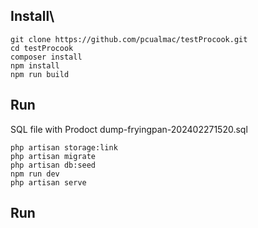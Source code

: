 ## Install\

```
git clone https://github.com/pcualmac/testProcook.git
cd testProcook 
composer install
npm install
npm run build
```

## Run

SQL file with Prodoct dump-fryingpan-202402271520.sql

```
php artisan storage:link
php artisan migrate
php artisan db:seed
npm run dev
php artisan serve
```

## Run

 
 
